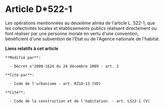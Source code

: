 # Article D*522-1

Les opérations mentionnées au deuxième alinéa de l'article L. 522-1, que les collectivités locales et établissements publics
réalisent directement ou font réaliser par une personne morale en vertu d'une convention, bénéficient d'une subvention de
l'Etat ou de l'Agence nationale de l'habitat.

**Liens relatifs à cet article**

	**Modifié par**:

	  - Décret n°2009-1624 du 24 décembre 2009 - art. 2

	**Cité par**:

	  - Code de l'urbanisme - art. R318-13 (VD)

	**Cite**:

	  - Code de la construction et de l'habitation. - art. L522-1 (V)
